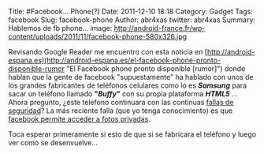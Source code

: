 Title: #Facebook... Phone(?)
Date: 2011-12-10 18:18
Category: Gadget
Tags: facebook
Slug: facebook-phone
Author: abr4xas
twitter: abr4xas
Summary: Hablemos de fb phone...
image: http://android-france.fr/wp-content/uploads/2011/11/facebook-phone-580x326.jpg

Revisando Google Reader me encuentro con esta noticia
en [http://android-espana.es](http://android-espana.es/el-facebook-phone-pronto-disponible-rumor "El Facebook phone pronto disponible [rumor]") donde
hablan que la gente de facebook "supuestamente" ha hablado con unos de
los grandes fabricantes de teléfonos celulares como lo es ***Samsung***
para sacar un teléfono llamado **"*Buffy*"** con su propia plataforma
***HTML5*** ... Ahora pregunto, ¿este telefono continuara con las
continuas [fallas de
seguridad](http://www.google.com/cse?cx=002683415331144861350%3Atsq8didf9x0&q=fallos+de+facebook&ie=UTF-8&sa=Search#gsc.tab=0&gsc.q=fallos%20de%20seguridad%20facebook "Fallas de segguridad en facebook")?
La más reciente falla (que yo tenga conocimiento) es que [facebook
permite acceder a fotos
privadas](http://www.xombra.com/go_news.php?nota=5923 "Fallo en Facebook permitía acceder a fotos privadas").

Toca esperar primeramente si esto de que si se fabricara el teléfono y
luego ver como se desenvuelve...
